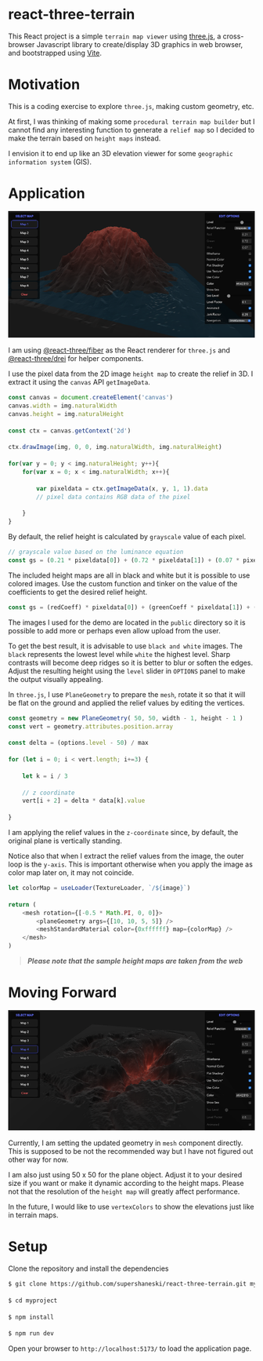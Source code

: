 react-three-terrain
==========

This React project is a simple `terrain map viewer` using [three.js](https://threejs.org), a cross-browser Javascript library to create/display 3D graphics in web browser, and bootstrapped using [Vite](https://https://vitejs.dev/guide/).

# Motivation

This is a coding exercise to explore `three.js`, making custom geometry, etc.

At first, I was thinking of making some `procedural terrain map builder` but I cannot find any interesting function to generate a `relief map` so I decided to make the terrain based on `height maps` instead.

I envision it to end up like an 3D elevation viewer for some `geographic information system` (GIS).

# Application

![screenshot](./docs/screenshot.png "App")

I am using [@react-three/fiber](https://github.com/pmndrs/react-three-fiber) as the React renderer for `three.js` and [@react-three/drei](https://github.com/pmndrs/drei) for helper components.

I use the pixel data from the 2D image `height map` to create the relief in 3D.
I extract it using the `canvas` API `getImageData`.

```javascript
const canvas = document.createElement('canvas')
canvas.width = img.naturalWidth
canvas.height = img.naturalHeight

const ctx = canvas.getContext('2d')

ctx.drawImage(img, 0, 0, img.naturalWidth, img.naturalHeight)

for(var y = 0; y < img.naturalHeight; y++){
    for(var x = 0; x < img.naturalWidth; x++){
        
        var pixeldata = ctx.getImageData(x, y, 1, 1).data
        // pixel data contains RGB data of the pixel

    }
}
```

By default, the relief height is calculated by `grayscale` value of each pixel.

```javascript
// grayscale value based on the luminance equation
const gs = (0.21 * pixeldata[0]) + (0.72 * pixeldata[1]) + (0.07 * pixeldata[2])

```

The included height maps are all in black and white but it is possible to use colored images.
Use the custom function and tinker on the value of the coefficients to get the desired relief height.

```javascript
const gs = (redCoeff) * pixeldata[0]) + (greenCoeff * pixeldata[1]) + (blueCoeff * pixeldata[2])
```

The images I used for the demo are located in the `public` directory so it is possible to add more or perhaps even allow upload from the user.

To get the best result, it is advisable to use `black and white` images.
The `black` represents the lowest level while `white` the highest level.
Sharp contrasts will become deep ridges so it is better to blur or soften the edges.
Adjust the resulting height using the `level` slider in `OPTIONS` panel to make the output visually appealing.

In `three.js`, I use `PlaneGeometry` to prepare the `mesh`, rotate it so that it will be flat on the ground and applied the relief values by editing the vertices.

```javascript
const geometry = new PlaneGeometry( 50, 50, width - 1, height - 1 )
const vert = geometry.attributes.position.array

const delta = (options.level - 50) / max

for (let i = 0; i < vert.length; i+=3) {

    let k = i / 3

    // z coordinate
    vert[i + 2] = delta * data[k].value

}
```

I am applying the relief values in the `z-coordinate` since, by default, the original plane is vertically standing.

Notice also that when I extract the relief values from the image, the outer loop is the `y-axis`.
This is important otherwise when you apply the image as color map later on, it may not coincide.

```javascript
let colorMap = useLoader(TextureLoader, `/${image}`)

return (
    <mesh rotation={[-0.5 * Math.PI, 0, 0]}>
        <planeGeometry args={[10, 10, 5, 5]} />
        <meshStandardMaterial color={0xffffff} map={colorMap} />
    </mesh>
)
```

> ***Please note that the sample height maps are taken from the web***

# Moving Forward


![Craggy Terrain](./docs/terrain.png "Craggy Terrain")


Currently, I am setting the updated geometry in `mesh` component directly.
This is supposed to be not the recommended way but I have not figured out other way for now.

I am also just using 50 x 50 for the plane object. 
Adjust it to your desired size if you want or make it dynamic according to the height maps.
Please not that the resolution of the `height map` will greatly affect performance.

In the future, I would like to use `vertexColors` to show the elevations just like in terrain maps.

# Setup

Clone the repository and install the dependencies

```sh
$ git clone https://github.com/supershaneski/react-three-terrain.git myproject

$ cd myproject

$ npm install

$ npm run dev
```

Open your browser to `http://localhost:5173/` to load the application page.
